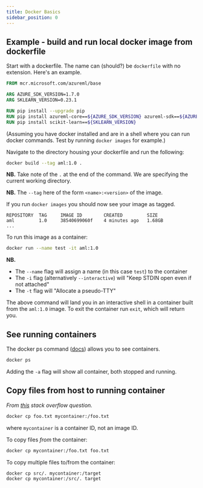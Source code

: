 ```yaml
---
title: Docker Basics
sidebar_position: 0
---
```


## Example - build and run local docker image from dockerfile

Start with a dockerfile. The name can (should?) be `dockerfile` with no extension. Here's an example.

```dockerfile
FROM mcr.microsoft.com/azureml/base

ARG AZURE_SDK_VERSION=1.7.0
ARG SKLEARN_VERSION=0.23.1

RUN pip install --upgrade pip
RUN pip install azureml-core==${AZURE_SDK_VERSION} azureml-sdk==${AZURE_SDK_VERSION}
RUN pip install scikit-learn==${SKLEARN_VERSION}
```

(Assuming you have docker installed and are in a shell where you can run docker commands. Test by running `docker images` for example.)  

Navigate to the directory housing your dockerfile and run the following:

```bash
docker build --tag aml:1.0 .
```

**NB.** Take note of the `.` at the end of the command. We are specifying the current working directory.  

**NB.** The `--tag` here of the form `<name>:<version>` of the image.

If you run `docker images` you should now see your image as tagged.

```
REPOSITORY  TAG     IMAGE ID        CREATED         SIZE
aml         1.0     38540699060f    4 minutes ago   1.68GB
...
```

To run this image as a container:

```bash
docker run --name test -it aml:1.0
```

**NB.**  
- The `--name` flag will assign a name (in this case `test`) to the container
- The `-i` flag (alternatively `--interactive`) will "Keep STDIN open even if not attached"
- The `-t` flag will "Allocate a pseudo-TTY"

The above command will land you in an interactive shell in a container built from the `aml:1.0` image. To exit the container run `exit`, which will return you.  

## See running containers

The docker ps command ([docs](https://docs.docker.com/engine/reference/commandline/ps/)) allows you to see containers.

```bash
docker ps
```

Adding the `-a` flag will show all container, both stopped and running.

## Copy files from host to running container

_From [this](https://stackoverflow.com/questions/22907231/copying-files-from-host-to-docker-container) stack overflow question._

```bash
docker cp foo.txt mycontainer:/foo.txt
```

where `mycontainer` is a container ID, not an image ID.

To copy files _from_ the container:

```bash
docker cp mycontainer:/foo.txt foo.txt
```

To copy multiple files to/from the container:

```bash
docker cp src/. mycontainer:/target
docker cp mycontainer:/src/. target
```

